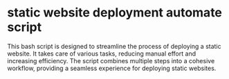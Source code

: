 # static website deployment automate script

This bash script is designed to streamline the process of deploying a static website. It takes care of various tasks, reducing manual effort and increasing efficiency. The script combines multiple steps into a cohesive workflow, providing a seamless experience for deploying static websites.
